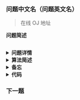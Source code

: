 ### 问题中文名（问题英文名）
> 在线 OJ 地址

**问题简述**
```text

```

<details><summary><b>问题详情</b></summary> 

```text

```

</details>

<details><summary><b>算法简述</b></summary> 

1. 1；
1. 2

</details>

<details><summary><b>备忘</b></summary> 

1. 1
1. 2

</details>

<details><summary><b>代码</b></summary> 

**python**
```python

```

</details>


### 下一题